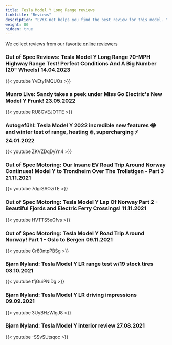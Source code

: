 ```yaml
---
title: Tesla Model Y Long Range reviews
linktitle: "Reviews"
description: "EVKX.net helps you find the best review for this model. "
weight: 80
hidden: true
---
```

We collect reviews from our [favorite online reviewers](/guides/evreviewers/)

### Out of Spec Reviews: Tesla Model Y Long Range 70-MPH Highway Range Test! Perfect Conditions And A Big Number (20" Wheels) 14.04.2023

{{< youtube YvEty1MQUOs >}}

### Munro Live: Sandy takes a peek under Miss Go Electric's New Model Y Frunk! 23.05.2022

{{< youtube RU8GVEJOTTE >}}

### Autogefühl: Tesla Model Y 2022 incredible new features 😂 and winter test of range, heating 🔥, supercharging ⚡ 24.01.2022

{{< youtube ZKVZDqDyYn4 >}}

### Out of Spec Motoring: Our Insane EV Road Trip Around Norway Continues! Model Y to Trondheim Over The Trollstigen - Part 3 21.11.2021

{{< youtube 7dgrSAOziTE >}}

### Out of Spec Motoring: Tesla Model Y Lap Of Norway Part 2 - Beautiful Fjords and Electric Ferry Crossings! 11.11.2021

{{< youtube HVTTS5eGfvs >}}

### Out of Spec Motoring: Tesla Model Y Road Trip Around Norway! Part 1 - Oslo to Bergen 09.11.2021

{{< youtube Cr80ntpPBSg >}}

### Bjørn Nyland: Tesla Model Y LR range test w/19 stock tires 03.10.2021

{{< youtube tfjGuiPNlDg >}}

### Bjørn Nyland: Tesla Model Y LR driving impressions 09.09.2021

{{< youtube 3UyBHzWIgJ8 >}}

### Bjørn Nyland: Tesla Model Y interior review 27.08.2021

{{< youtube -SSvSUtsqoc >}}

